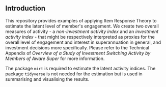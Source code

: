 ## Introduction

This repository provides examples of applying Item Response Theory to estimate the latent level of member's engagement.  We create two overall measures of activity - a _non-investment activity index_ and an _investment activity index_ - that might be respectively interpreted as proxies for the overall level of engagement and interest in superannuation in general, and investment decisions more specifically.  Please refer to the Technical Appendix of _Overview of a Study of Investment Switching Activity by Members of Aware Super_ for more information.

The package `mirt` is required to estimate the latent activity indices. The package `tidyverse` is not needed for the estimation but is used in summarising and visualising the results. 

